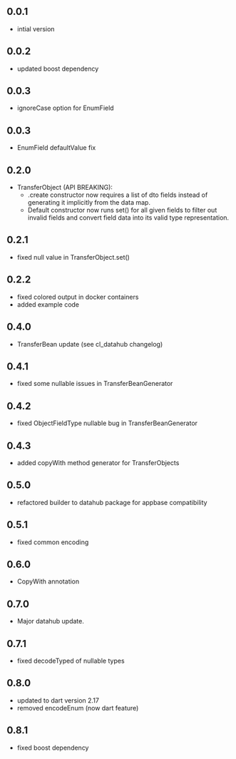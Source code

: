 ## 0.0.1
- intial version

## 0.0.2
- updated boost dependency

## 0.0.3
- ignoreCase option for EnumField

## 0.0.3
- EnumField defaultValue fix

## 0.2.0
- TransferObject (API BREAKING):
  - .create constructor now requires a list of dto fields instead
    of generating it implicitly from the data map.
  - Default constructor now runs set() for all given fields to filter
    out invalid fields and convert field data into its valid type representation.

## 0.2.1
- fixed null value in TransferObject.set()

## 0.2.2
- fixed colored output in docker containers
- added example code

## 0.4.0
- TransferBean update (see cl_datahub changelog)

## 0.4.1
- fixed some nullable issues in TransferBeanGenerator

## 0.4.2
- fixed ObjectFieldType nullable bug in TransferBeanGenerator

## 0.4.3
- added copyWith method generator for TransferObjects

## 0.5.0
- refactored builder to datahub package for appbase compatibility

## 0.5.1
- fixed common encoding

## 0.6.0
- CopyWith annotation

## 0.7.0
- Major datahub update.

## 0.7.1
- fixed decodeTyped of nullable types

## 0.8.0
- updated to dart version 2.17
- removed encodeEnum (now dart feature)

## 0.8.1
- fixed boost dependency